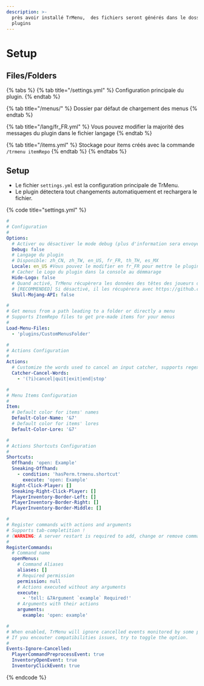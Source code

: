 ```yaml
---
description: >-
  près avoir installé TrMenu,  des fichiers seront générés dans le dossier
  plugins
---
```


# Setup

## Files/Folders

{% tabs %}
{% tab title="/settings.yml" %}
Configuration principale du plugin.
{% endtab %}

{% tab title="/menus/" %}
Dossier par défaut de chargement des menus
{% endtab %}

{% tab title="/lang/fr\_FR.yml" %}
Vous pouvez modifier la majorité des messages du plugin dans le fichier langage
{% endtab %}

{% tab title="/items.yml" %}
Stockage pour items créés avec la commande `/trmenu itemRepo`
{% endtab %}
{% endtabs %}

## Setup

* Le fichier `settings.yml` est la configuration principale de TrMenu.
* Le plugin détectera tout changements automatiquement et rechargera le fichier.

{% code title="settings.yml" %}
```yaml
#
# Configuration
#
Options:
  # Activer ou désactiver le mode debug (plus d'information sera envoyé dans la console)
  Debug: false
  # Langage du plugin
  # Disponible: zh_CN, zh_TW, en_US, fr_FR, th_TH, es_MX
  Locale: en_US #Vous pouvez le modifier en fr_FR pour mettre le plugin en français
  # Cacher le Logo du plugin dans la console au démmarage
  Hide-Logo: false
  # Quand activé, TrMenu récupèrera les données des têtes des joueurs depuis l'API de Mojang
  # [RECOMMENDED] Si désactivé, il les récupèrera avec https://github.com/Electroid/mojang-api
  Skull-Mojang-API: false

#
# Get menus from a path leading to a folder or directly a menu
# Supports ItemRepo files to get pre-made items for your menus
#
Load-Menu-Files:
  - 'plugins/CustomMenusFolder'

#
# Actions Configuration
#
Actions:
  # Customize the words used to cancel an input catcher, supports regex
  Catcher-Cancel-Words:
    - '(?i)cancel|quit|exit|end|stop'

#
# Menu Items Configuration
#
Item:
  # Default color for items' names
  Default-Color-Name: '&7'
  # Default color for items' lores
  Default-Color-Lore: '&7'

#
# Actions Shortcuts Configuration
#
Shortcuts:
  Offhand: 'open: Example'
  Sneaking-Offhand:
    - condition: 'hasPerm.trmenu.shortcut'
      execute: 'open: Example'
  Right-Click-Player: []
  Sneaking-Right-Click-Player: []
  PlayerInventory-Border-Left: []
  PlayerInventory-Border-Right: []
  PlayerInventory-Border-Middle: []

#
# Register commands with actions and arguments
# Supports tab-completition !
# (WARNING: A server restart is required to add, change or remove commands)
#
RegisterCommands:
  # Command name
  openMenus:
    # Command Aliases
    aliases: []
    # Required permission
    permission: null
    # Actions executed without any arguments
    execute:
      - 'tell: &7Argument `example` Required!'
    # Arguments with their actions
    arguments:
      example: 'open: example'

#
# When enabled, TrMenu will ignore cancelled events monitored by some plugins
# If you encouter compatibilities issues, try to toggle the option.
#
Events-Ignore-Cancelled:
  PlayerCommandPreprocessEvent: true
  InventoryOpenEvent: true
  InventoryClickEvent: true
```
{% endcode %}

